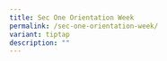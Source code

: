 ```yaml
---
title: Sec One Orientation Week
permalink: /sec-one-orientation-week/
variant: tiptap
description: ""
---
```

